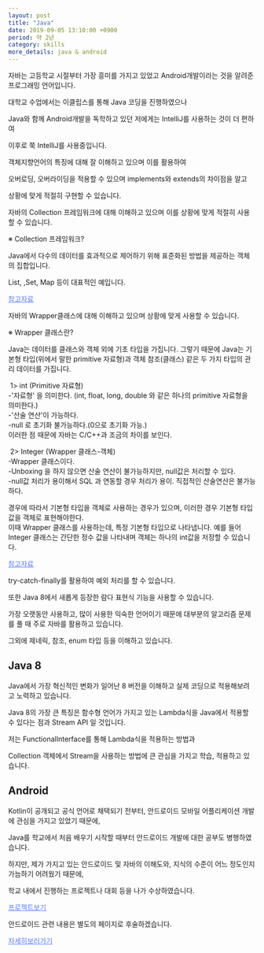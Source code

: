 ```yaml
---
layout: post
title: "Java"
date: 2019-09-05 13:10:00 +0900
period: 약 2년
category: skills
more_details: java & android 
---
```


자바는 고등학교 시절부터 가장 흥미를 가지고 있었고 Android개발이라는 것을
알려준 프로그래밍 언어입니다.

대학교 수업에서는 이클립스를 통해 Java 코딩을 진행하였으나 

Java와 함께 Android개발을 독학하고 있던 저에게는 IntelliJ를 사용하는 것이 더 편하여


이후로 쭉 IntelliJ를 사용중입니다.

객체지향언어의 특징에 대해 잘 이해하고 있으며 이를 활용하여 

오버로딩, 오버라이딩을 적용할 수 있으며 implements와 extends의 차이점을 알고 

상황에 맞게 적절히 구현할 수 있습니다.

자바의 Collection 프레임워크에 대해 이해하고 있으며 이를 상황에 맞게 적절히 사용할 수 있습니다.

※ Collection 프레임워크?

Java에서 다수의 데이터를 효과적으로 제어하기 위해 표준화된 방법을 제공하는 객체의 집합입니다. 

List, ,Set, Map 등이 대표적인 예입니다.

<a href="https://www.opentutorials.org/course/1223/6446" style="color: #5779ff" target="_blank">
<U>참고자료</U></a>

자바의 Wrapper클래스에 대해 이해하고 있으며 상황에 맞게 사용할 수 있습니다.

※ Wrapper 클래스란?

Java는 데이터를 클래스와 객체 외에 기초 타입을 가집니다. 그렇기 때문에 Java는 기본형 타입(위에서 말한 primitive 자료형)과 객체 참조(클래스) 같은 두 가지 타입의 관리 데이터를 가집니다.<br>

&nbsp;1> int (Primitive 자료형)<br>
-'자료형' 을 의미한다. (int, float, long, double 와 같은 하나의 primitive 자료형을 의미한다.)<br>
-'산술 연산'이 가능하다.<br>
-null 로 초기화 불가능하다.(0으로 초기화 가능.) <br>
이러한 점 때문에 자바는 C/C++과 조금의 차이를 보인다.<br>

&nbsp;2> Integer (Wrapper 클래스-객체)<br>
-Wrapper 클래스이다.<br>
-Unboxing 을 하지 않으면 산술 연산이 불가능하지만, null값은 처리할 수 있다.<br>
-null값 처리가 용이해서 SQL 과 연동할 경우 처리가 용이. 직접적인 산술연산은 불가능하다.<br>

경우에 따라서 기본형 타입을 객체로 사용하는 경우가 있으며, 이러한 경우 기본형 타입 값을 객체로 표현해야한다.<br>
이때 Wrapper 클래스를 사용하는데, 특정 기본형 타입으로 나타냅니다. 예를 들어 Integer 클래스는 간단한 정수 값을 나타내며 객체는 하나의 int값을 저장할 수 있습니다.<br>

<a href="https://growinglastcanyon.tistory.com/6" style="color: #5779ff" target="_blank">
<U>참고자료</U></a>

try-catch-finally를 활용하여 예외 처리를 할 수 있습니다.

또한 Java 8에서 새롭게 등장한 람다 표현식 기능을 사용할 수 있습니다.

가장 오랫동안 사용하고, 많이 사용한 익숙한 언어이기 때문에 대부분의 알고리즘 문제를 풀 때 주로 자바를 활용하고 있습니다.

그외에 제네릭, 참조, enum 타입 등을 이해하고 있습니다.

## Java 8

Java에서 가장 혁신적인 변화가 일어난 8 버전을 이해하고 실제 코딩으로 적용해보려고 노력하고 있습니다.

Java 8의 가장 큰 특징은 함수형 언어가 가지고 있는 Lambda식을 Java에서 적용할 수 있다는 점과 Stream API 일 것입니다. 

저는 FunctionalInterface를 통해 Lambda식을 적용하는 방법과 

Collection 객체에서 Stream을 사용하는 방법에 큰 관심을 가지고 학습, 적용하고 있습니다.

## Android

Kotlin이 공개되고 공식 언어로 채택되기 전부터, 안드로이드 모바일 어플리케이션 개발에 관심을 가지고 있었기 때문에, 

Java를 학교에서 처음 배우기 시작할 때부터 안드로이드 개발에 대한 공부도 병행하였습니다.

하지만, 제가 가지고 있는 안드로이드 및 자바의 이해도와, 지식의 수준이 어느 정도인지 가늠하기 어려웠기 때문에, 

학교 내에서 진행하는 프로젝트나 대회 등을 나가 수상하였습니다.

<a href="https://ehaken95.github.io/category/project/" style="color: #5779ff">
<U>프로젝트보기</U></a>

안드로이드 관련 내용은 별도의 페이지로 후술하겠습니다.

<a href="https://ehaken95.github.io/skills/2019/09/05/Android/" style="color: #5779ff">
<U>자세히보러가기</U></a>

